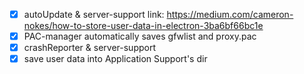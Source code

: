 - [x] autoUpdate & server-support link: https://medium.com/cameron-nokes/how-to-store-user-data-in-electron-3ba6bf66bc1e
- [x] PAC-manager automatically saves gfwlist and proxy.pac
- [x] crashReporter & server-support
- [x] save user data into Application Support's dir
